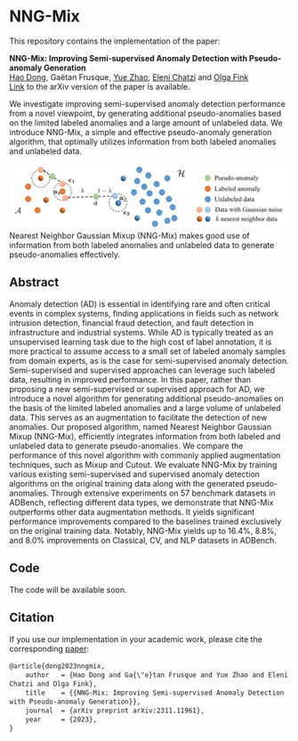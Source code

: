 # NNG-Mix

This repository contains the implementation of the paper:

**NNG-Mix: Improving Semi-supervised Anomaly Detection with Pseudo-anomaly Generation**  
[Hao Dong](https://sites.google.com/view/dong-hao/), Gaëtan Frusque, [Yue Zhao](https://viterbi-web.usc.edu/~yzhao010/), [Eleni Chatzi](https://chatzi.ibk.ethz.ch/about-us/people/prof-dr-eleni-chatzi.html) and [Olga Fink](https://people.epfl.ch/olga.fink?lang=en)  
[Link](https://arxiv.org/abs/2311.11961) to the arXiv version of the paper is available.

We investigate improving semi-supervised anomaly detection performance from a novel viewpoint, by generating additional pseudo-anomalies based on the limited labeled anomalies and a large amount of unlabeled data. We introduce NNG-Mix, a simple and effective pseudo-anomaly generation algorithm, that optimally utilizes information from both labeled anomalies and unlabeled data.

<img src="pics/NNG-Mix.png" width="800">
Nearest Neighbor Gaussian Mixup (NNG-Mix) makes good use of information from both labeled anomalies and unlabeled data to generate pseudo-anomalies effectively.

## Abstract
Anomaly detection (AD) is essential in identifying rare and often critical events in complex systems, finding applications in fields such as network intrusion detection, financial fraud detection, and fault detection in infrastructure and industrial systems. While AD is typically treated as an unsupervised learning task due to the high cost of label annotation, it is more practical to assume access to a small set of labeled anomaly samples from domain experts, as is the case for semi-supervised anomaly detection. Semi-supervised and supervised approaches can leverage such labeled data, resulting in improved performance. In this paper, rather than proposing a new semi-supervised or supervised approach for AD, we introduce a novel algorithm for generating additional pseudo-anomalies on the basis of the limited labeled anomalies and a large volume of unlabeled data. This serves as an augmentation to facilitate the detection of new anomalies. Our proposed algorithm, named Nearest Neighbor Gaussian Mixup (NNG-Mix), efficiently integrates information from both labeled and unlabeled data to generate pseudo-anomalies. We compare the performance of this novel algorithm with commonly applied augmentation techniques, such as Mixup and Cutout. We evaluate NNG-Mix by training various existing semi-supervised and supervised anomaly detection algorithms on the original training data along with the generated pseudo-anomalies. Through extensive experiments on 57 benchmark datasets in ADBench, reflecting different data types, we demonstrate that NNG-Mix outperforms other data augmentation methods. It yields significant performance improvements compared to the baselines trained exclusively on the original training data. Notably, NNG-Mix yields up to 16.4%, 8.8%, and 8.0% improvements on Classical, CV, and NLP datasets in ADBench.

## Code
The code will be available soon.

## Citation
If you use our implementation in your academic work, please cite the corresponding [paper](https://arxiv.org/abs/2311.11961):
```
@article{dong2023nngmix,
	author   = {Hao Dong and Ga{\"e}tan Frusque and Yue Zhao and Eleni Chatzi and Olga Fink},
	title    = {{NNG-Mix: Improving Semi-supervised Anomaly Detection with Pseudo-anomaly Generation}},
	journal  = {arXiv preprint arXiv:2311.11961},
	year     = {2023},
}
```

